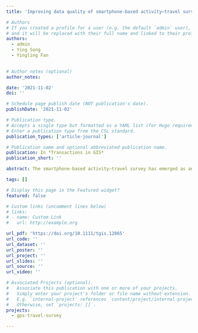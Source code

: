 ```yaml
---
title: 'Improving data quality of smartphone‐based activity–travel survey: A framework for data post‐processing'

# Authors
# If you created a profile for a user (e.g. the default `admin` user), write the username (folder name) here
# and it will be replaced with their full name and linked to their profile.
authors:
  - admin
  - Ying Song
  - Yingling Fan
  

# Author notes (optional)
author_notes:

date: '2021-11-02'
doi: ''

# Schedule page publish date (NOT publication's date).
publishDate: '2021-11-02'

# Publication type.
# Accepts a single type but formatted as a YAML list (for Hugo requirements).
# Enter a publication type from the CSL standard.
publication_types: ['article-journal']

# Publication name and optional abbreviated publication name.
publication: In *Transactions in GIS*
publication_short: ''

abstract: The smartphone-based activity–travel survey has emerged as an approach to collect detailed data on individuals’ activities and trips throughout the day. The collected data are usually structured as a series of consecutive activity and trip episodes. Recent studies have used these data to advance our understanding of individuals’ activity–travel patterns. However, few studies have explicitly described how to handle new quality issues of such data. This article develops a framework and methods to systematically detect and handle quality issues in the smartphone-based activity–travel survey data to ensure attribute completeness and logical consistency. For attribute completeness, we check if each episode contains all the required thematic, temporal, and spatial attributes. For logical consistency, we check if two consecutive episodes are logically inconsistent regarding spatial and temporal continuity. We classify invalid episodes into distinct groups using mixture models, clustering, and a transition matrix. For each group, we propose specific improvement methods. To demonstrate our methods, we use data collected in the Twin Cities, Minnesota, USA, as a study case. The results show that our framework can systematically deal with various data quality issues. We also show how data before and after quality control may lead to different observations about individuals' behavior patterns.

tags: []

# Display this page in the Featured widget?
featured: false

# Custom links (uncomment lines below)
# links:
# - name: Custom Link
#   url: http://example.org

url_pdf: 'https://doi.org/10.1111/tgis.12865'
url_code: ''
url_dataset: ''
url_poster: ''
url_project: ''
url_slides: ''
url_source: ''
url_video: ''

# Associated Projects (optional).
#   Associate this publication with one or more of your projects.
#   Simply enter your project's folder or file name without extension.
#   E.g. `internal-project` references `content/project/internal-project/index.md`.
#   Otherwise, set `projects: []`.
projects:
  - gps-travel-survey

---
```

